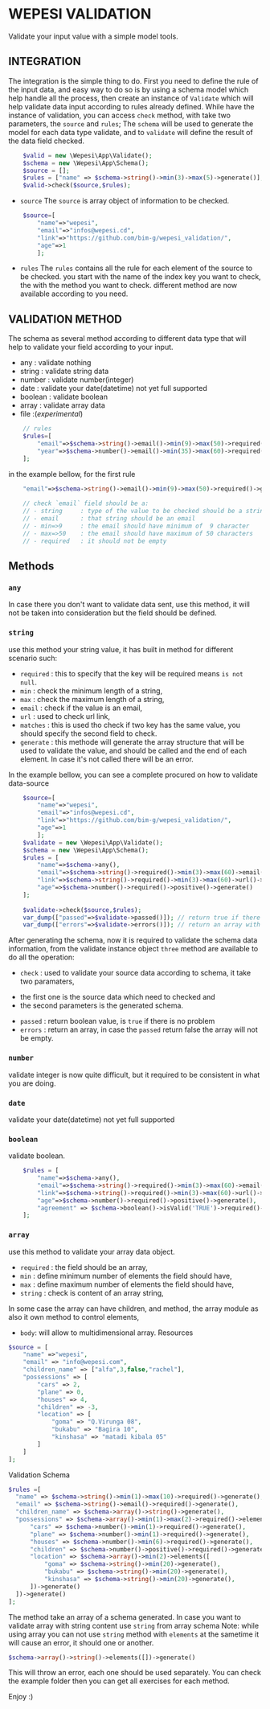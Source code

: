 # WEPESI VALIDATION
Validate your input value with a simple model tools.

## INTEGRATION
The integration is the simple thing to do.
First you need to define the rule of the input data, and easy way to do so is by using a schema model which help handle all the process,
then create an instance of `Validate` which will help validate data input according to rules already defined.
While have the instance of validation, you can access `check` method, with take two parameters, the `source` and `rules`;
The `schema` will be used to generate the model for each data type validate, 
and to `validate` will define the result of the data field checked.
```php
    $valid = new \Wepesi\App\Validate();
    $schema = new \Wepesi\App\Schema();
    $source = [];
    $rules = ["name" => $schema->string()->min(3)->max(5)->generate()];    
    $valid->check($source,$rules);
```
* `source` 
    The `source` is array object of information to be checked.
```php
    $source=[
        "name"=>"wepesi",
        "email"=>"infos@wepesi.cd",
        "link"=>"https://github.com/bim-g/wepesi_validation/",
        "age"=>1
        ];
```
* `rules` 
    The `rules` contains all the rule for each element of the source to be checked.
    you start with the name of the index key you want to check, the  with the method you want to check.
different method are now available according to you need.

 ## VALIDATION METHOD
The schema as several method according to different data type that will help to validate your field according to your input.
- any       : validate nothing
- string    : validate string data
- number    : validate number(integer)
- date      : validate your date(datetime) not yet full supported
- boolean   : validate boolean
- array     : validate array data
- file      :(_experimental_)

```php
    // rules 
    $rules=[
        "email"=>$schema->string()->email()->min(9)->max(50)->required()->generate(),    
        "year"=>$schema->number()->email()->min(35)->max(60)->required()->generate()    
    ];
```
in the example bellow, for the first rule
```php
    "email"=>$schema->string()->email()->min(9)->max(50)->required()->generate()
    
    // check `email` field should be a:
    // - string     : type of the value to be checked should be a string
    // - email      : that string should be an email
    // - min=>9     : the email should have minimum of  9 character
    // - max=>50    : the email should have maximum of 50 characters
    // - required   : it should not be empty
```

## Methods
### `any`
In case there you don't want to validate data sent, use this method, it will not be taken into consideration but the field should be defined.

### `string` 
use this method your string value, it has built in method for different scenario such:
- `required`    : this to specify that the key will be required means `is not null`.
- `min`         : check the minimum length of a string,
- `max`         : check the maximum length of a string,
- `email`       : check if the value is an email,
- `url`         : used to check url link,
- `matches`     : this is used tho check if two key has the same value, you should specify the second field to check.
- `generate`    : this methode will generate the array structure that will be used to validate the value, and should be called and the end of each element. In case it's not called there will be an error.

In the example bellow, you can see a complete procured on how to validate data-source

```php
    $source=[
        "name"=>"wepesi",
        "email"=>"infos@wepesi.cd",
        "link"=>"https://github.com/bim-g/wepesi_validation/",
        "age"=>1
        ];
    $validate = new \Wepesi\App\Validate();
    $schema = new \Wepesi\App\Schema();
    $rules = [
        "name"=>$schema->any(),
        "email"=>$schema->string()->required()->min(3)->max(60)->email()->generate(),
        "link"=>$schema->string()->required()->min(3)->max(60)->url()->generate(),
        "age"=>$schema->number()->required()->positive()->generate()
    ];
    
    $validate->check($source,$rules);
    var_dump(["passed"=>$validate->passed()]); // return true if there is no error
    var_dump(["errors"=>$validate->errors()]); // return an array with different related errors
```
After generating the schema, now it is required to validate the schema data information,
from the validate instance object `three` method are available to do all the operation:
- `check`  : used to validate your source data according to schema, it take two paramaters, 
 * the first one is the source data which need to checked and
 * the second parameters is the generated schema.
 
- `passed` : return boolean value, is `true` if there is no problem
- `errors` : return an array, in case the `passed` return false the array will not be empty.

### `number`
validate integer is now quite difficult, but it required to be consistent in what you are doing.

### `date`      
validate your date(datetime) not yet full supported

### `boolean`   
validate boolean.
```php
    $rules = [
        "name"=>$schema->any(),
        "email"=>$schema->string()->required()->min(3)->max(60)->email()->generate(),
        "link"=>$schema->string()->required()->min(3)->max(60)->url()->generate(),
        "age"=>$schema->number()->required()->positive()->generate(),
        "agreement" => $schema->boolean()->isValid('TRUE')->required()->generate()
    ];
```

### `array`
use this method to validate your array  data object. 
- `required` : the field should be an array,
- `min` : define minimum number of elements the field should have,
- `max` : define maximum number of elements the field should have,
- `string` : check is content of an array string,

In some case the array can have children, and 
method, the array module as also it own method to control elements,
- `body`: will allow to multidimensional array.
Resources
```php
$source = [
    "name" =>"wepesi",
    "email" => "info@wepesi.com",
    "children_name" => ["alfa",3,false,"rachel"],
    "possessions" => [
        "cars" => 2,
        "plane" => 0,
        "houses" => 4,
        "children" => -3,
        "location" => [
            "goma" => "Q.Virunga 08",
            "bukabu" => "Bagira 10",
            "kinshasa" => "matadi kibala 05"
        ]
    ]
];
```
Validation Schema
```php
$rules =[
  "name" => $schema->string()->min(1)->max(10)->required()->generate(),
  "email" => $schema->string()->email()->required()->generate(),
  "children_name" => $schema->array()->string()->generate(),
  "possessions" => $schema->array()->min(1)->max(2)->required()->elements([
      "cars" => $schema->number()->min(1)->required()->generate(),
      "plane" => $schema->number()->min(1)->required()->generate(),
      "houses" => $schema->number()->min(6)->required()->generate(),
      "children" => $schema->number()->positive()->required()->generate(),
      "location" => $schema->array()->min(2)->elements([
          "goma" => $schema->string()->min(20)->generate(),
          "bukabu" => $schema->string()->min(20)->generate(),
          "kinshasa" => $schema->string()->min(20)->generate(),
      ])->generate()
  ])->generate()
];
```
The method take an array of a schema generated.
In case you want to validate array with string content use `string` from array schema
Note: while using array you can not use `string`  method with `elements` at the sametime it will cause an error, it should one or another.
```php
$schema->array()->string()->elements([])->generate()
```
This will throw an error, each one should be used separately.
You can check the example folder then you can get all exercises for each method.

Enjoy :)
